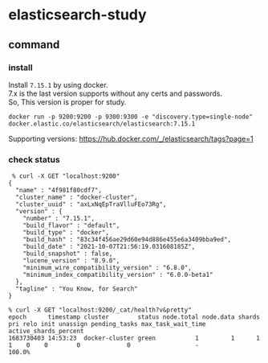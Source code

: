 # elasticsearch-study

## command
### install
Install `7.15.1` by using docker.  
7.x is the last version supports without any certs and passwords.  
So, This version is proper for study.
```
docker run -p 9200:9200 -p 9300:9300 -e "discovery.type=single-node" docker.elastic.co/elasticsearch/elasticsearch:7.15.1
```

Supporting versions: https://hub.docker.com/_/elasticsearch/tags?page=1

### check status
```
 % curl -X GET "localhost:9200"
{
  "name" : "4f981f80cdf7",
  "cluster_name" : "docker-cluster",
  "cluster_uuid" : "axLxNqEpTraVlluFEo73Rg",
  "version" : {
    "number" : "7.15.1",
    "build_flavor" : "default",
    "build_type" : "docker",
    "build_hash" : "83c34f456ae29d60e94d886e455e6a3409bba9ed",
    "build_date" : "2021-10-07T21:56:19.031608185Z",
    "build_snapshot" : false,
    "lucene_version" : "8.9.0",
    "minimum_wire_compatibility_version" : "6.8.0",
    "minimum_index_compatibility_version" : "6.0.0-beta1"
  },
  "tagline" : "You Know, for Search"
}
```
```
% curl -X GET "localhost:9200/_cat/health?v&pretty"
epoch      timestamp cluster        status node.total node.data shards pri relo init unassign pending_tasks max_task_wait_time active_shards_percent
1683730403 14:53:23  docker-cluster green           1         1      1   1    0    0        0             0                  -                100.0%
```